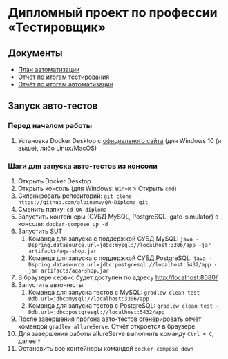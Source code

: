 # Дипломный проект по профессии «Тестировщик»

## Документы
- [План автоматизации](https://github.com/albinamv/QA-Diploma/blob/main/docs/Plan.md)
- [Отчёт по итогам тестирования](https://github.com/albinamv/QA-Diploma/blob/main/docs/Report.md)
- [Отчёт по итогам автоматизации](https://github.com/albinamv/QA-Diploma/blob/main/docs/Summary.md)

## Запуск авто-тестов

### Перед началом работы
1. Установка Docker Desktop с [официального сайта](https://www.docker.com/) (для Windows 10 (и выше), либо Linux/MacOS)

### Шаги для запуска авто-тестов из консоли
1. Открыть Docker Desktop
2. Открыть консоль (для Windows: `Win+R` > Открыть `cmd`)
3. Склонировать репозиторий: `git clone https://github.com/albinamv/QA-Diploma.git`
4. Сменить папку: `cd QA-diploma`
5. Запустить контейнеры (СУБД MySQL, PostgreSQL, gate-simulator) в консоли: `docker-compose up -d`
6. Запустить SUT
   1. Команда для запуска с поддержкой СУБД MySQL: `java -Dspring.datasource.url=jdbc:mysql://localhost:3306/app -jar artifacts/aqa-shop.jar`
   2. Команда для запуска с поддержкой СУБД PostgreSQL: `java -Dspring.datasource.url=jdbc:postgresql://localhost:5432/app -jar artifacts/aqa-shop.jar`
7. В браузере сервис будет доступен по адресу [http://localhost:8080/](http://localhost:8080/) 
8. Запустить авто-тесты
   1. Команда для запуска тестов с MySQL: `gradlew clean test -Ddb.url=jdbc:mysql://localhost:3306/app`
   2. Команда для запуска тестов с PostgreSQL: `gradlew clean test -Ddb.url=jdbc:postgresql://localhost:5432/app`
9. После завершения прогона авто-тестов сгенерировать отчёт командой `gradlew allureServe`. Отчёт откроется в браузере.
10. Для завершения работы allureServe выполнить команду `Ctrl + С`, далее `Y`
11. Остановить все контейнеры командой `docker-compose down`
